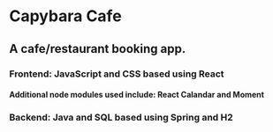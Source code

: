 # Capybara Cafe

## A cafe/restaurant booking app.


### Frontend: JavaScript and CSS based using React

#### Additional node modules used include: React Calandar and Moment


### Backend: Java and SQL based using Spring and H2